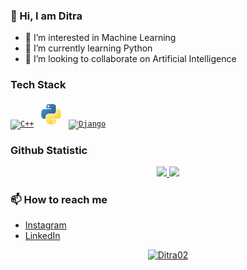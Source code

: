### 👋 Hi, I am Ditra

- 👀 I’m interested in Machine Learning
- 🌱 I’m currently learning Python
- 💞️ I’m looking to collaborate on Artificial Intelligence

<!---
Still learn
--->

### Tech Stack
<p align="left">
<code><a href="https://www.geeksforgeeks.org/c-plus-plus/" target="_blank"><img src="https://2.bp.blogspot.com/-DrHDBZWMWC0/WyLLvXElCpI/AAAAAAAAACg/BpyMuVGLcaQJ3ur3HgsVqcgZ_di2-Qb1QCLcBGAs/s1600/c-plus-plus-logo.png" alt="C++" width="40" height="40"/></a></code>&nbsp
  <code><a href="https://www.python.org" target="_blank"><img src="https://raw.githubusercontent.com/devicons/devicon/master/icons/python/python-original.svg" alt="python" width="40" height="40"/></a></code>&nbsp
  <code><a href="https://www.djangoproject.com/" target="_blank"><img src="https://cdn.iconscout.com/icon/free/png-512/django-1-282754.png" alt="Django" width="40" height="40"/></a></code>&nbsp
</p>

### Github Statistic
<p align="center">
<a href="https://github.com/Ditra02">
  <img height="180em" src="https://github-readme-stats-eight-theta.vercel.app/api?username=Ditra02&show_icons=true&theme=algolia&include_all_commits=true&count_private=true"/>
  <img height="180em" src="https://github-readme-stats-eight-theta.vercel.app/api/top-langs/?username=Ditra02&layout=compact&langs_count=8&theme=algolia"/>
</a>
</p>
  
### 📫 How to reach me 
- [Instagram](https://www.instagram.com/deetra_02/)
- [LinkedIn](https://www.linkedin.com/in/asyafaditra/)
  
<p align="center"> <a href="https://github.com/Ditra02/"><img width="170px" height="24" src="https://komarev.com/ghpvc/?username=Ditra02&label=PROFILE%20VISITORS&color=blue&style=flat-square" alt="Ditra02" /></a> </p><br>
